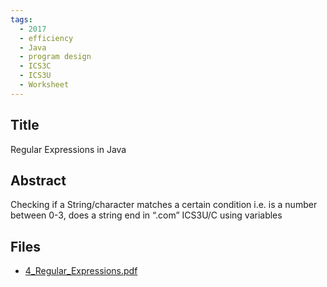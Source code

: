 ```yaml
---
tags:
  - 2017
  - efficiency
  - Java
  - program design
  - ICS3C
  - ICS3U
  - Worksheet
---
```

    
## Title

Regular Expressions in Java

## Abstract

Checking if a String/character matches a certain condition i.e. is a number between 0-3, does a string end in “.com” ICS3U/C using variables

## Files

- [4_Regular_Expressions.pdf](https://www.russellgordon.ca/acse/cemc-cse-resources/resources/2017/Matthew_Piazza/4_Regular_Expressions.pdf)
